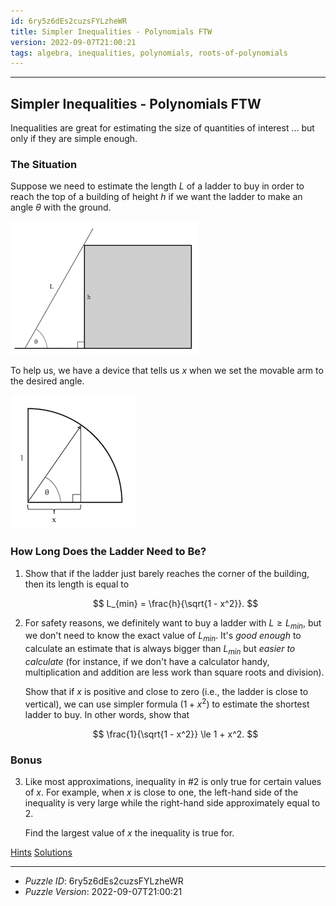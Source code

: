 ```yaml
---
id: 6ry5z6dEs2cuzsFYLzheWR
title: Simpler Inequalities - Polynomials FTW
version: 2022-09-07T21:00:21
tags: algebra, inequalities, polynomials, roots-of-polynomials
---
```


--------------------------------------------------------------------------------------------

## Simpler Inequalities - Polynomials FTW

Inequalities are great for estimating the size of quantities of interest … but only if
they are simple enough.

### The Situation

Suppose we need to estimate the length $L$ of a ladder to buy in order to reach the top
of a building of height $h$ if we want the ladder to make an angle $\theta$ with the
ground.

![](figures/6ry5z6dEs2cuzsFYLzheWR-ladder.png)

To help us, we have a device that tells us $x$ when we set the movable arm to the desired
angle.

![](figures/6ry5z6dEs2cuzsFYLzheWR-device.png)

### How Long Does the Ladder Need to Be?

1. Show that if the ladder just barely reaches the corner of the building, then its length
   is equal to

   $$
   L_{min} = \frac{h}{\sqrt{1 - x^2}}.
   $$

2. For safety reasons, we definitely want to buy a ladder with $L \ge L_{min}$, but we
   don't need to know the exact value of $L_{min}$. It's _good enough_ to calculate an
   estimate that is always bigger than $L_{min}$ but _easier to calculate_ (for instance,
   if we don't have a calculator handy, multiplication and addition are less work than
   square roots and division).

   Show that if $x$ is positive and close to zero (i.e., the ladder is close to vertical),
   we can use simpler formula $(1 + x^2)$ to estimate the shortest ladder to buy. In other
   words, show that

   $$
   \frac{1}{\sqrt{1 - x^2}} \le 1 + x^2.
   $$

### Bonus

3. Like most approximations, inequality in #2 is only true for certain values of $x$. For
   example, when $x$ is close to one, the left-hand side of the inequality is very large
   while the right-hand side approximately equal to $2$.

   Find the largest value of $x$ the inequality is true for.

[Hints](6ry5z6dEs2cuzsFYLzheWR-hints.md)
[Solutions](6ry5z6dEs2cuzsFYLzheWR-solutions.md)

--------------------------------------------------------------------------------------------

* _Puzzle ID_: 6ry5z6dEs2cuzsFYLzheWR
* _Puzzle Version_: 2022-09-07T21:00:21
